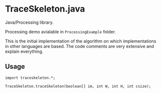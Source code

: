 # TraceSkeleton.java

Java/Processing library.

Processing demo avialable in `ProcessingExample` folder.

This is the initial implementation of the algorithm on which implementations in other languages are based. The code comments are very extensive and explain everything.

## Usage

```
import traceskeleton.*;

TraceSkeleton.traceSkeleton(boolean[] im, int W, int H, int csize);

```